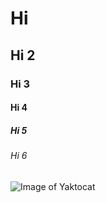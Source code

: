 # Hi
## Hi 2
### Hi 3
#### Hi 4
##### Hi 5
###### Hi 6

![Image of Yaktocat](https://octodex.github.com/images/yaktocat.png)
